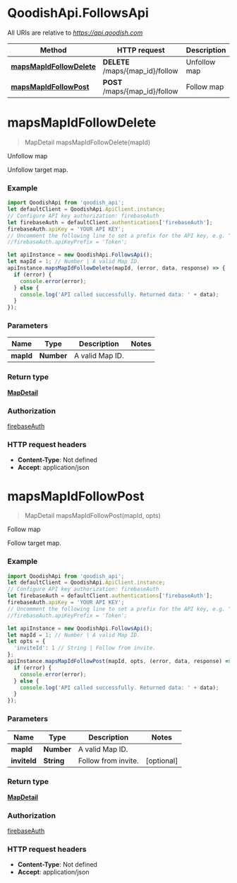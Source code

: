 # QoodishApi.FollowsApi

All URIs are relative to *https://api.qoodish.com*

Method | HTTP request | Description
------------- | ------------- | -------------
[**mapsMapIdFollowDelete**](FollowsApi.md#mapsMapIdFollowDelete) | **DELETE** /maps/{map_id}/follow | Unfollow map
[**mapsMapIdFollowPost**](FollowsApi.md#mapsMapIdFollowPost) | **POST** /maps/{map_id}/follow | Follow map


<a name="mapsMapIdFollowDelete"></a>
# **mapsMapIdFollowDelete**
> MapDetail mapsMapIdFollowDelete(mapId)

Unfollow map

Unfollow target map. 

### Example
```javascript
import QoodishApi from 'qoodish_api';
let defaultClient = QoodishApi.ApiClient.instance;
// Configure API key authorization: firebaseAuth
let firebaseAuth = defaultClient.authentications['firebaseAuth'];
firebaseAuth.apiKey = 'YOUR API KEY';
// Uncomment the following line to set a prefix for the API key, e.g. "Token" (defaults to null)
//firebaseAuth.apiKeyPrefix = 'Token';

let apiInstance = new QoodishApi.FollowsApi();
let mapId = 1; // Number | A valid Map ID.
apiInstance.mapsMapIdFollowDelete(mapId, (error, data, response) => {
  if (error) {
    console.error(error);
  } else {
    console.log('API called successfully. Returned data: ' + data);
  }
});
```

### Parameters

Name | Type | Description  | Notes
------------- | ------------- | ------------- | -------------
 **mapId** | **Number**| A valid Map ID. | 

### Return type

[**MapDetail**](MapDetail.md)

### Authorization

[firebaseAuth](../README.md#firebaseAuth)

### HTTP request headers

 - **Content-Type**: Not defined
 - **Accept**: application/json

<a name="mapsMapIdFollowPost"></a>
# **mapsMapIdFollowPost**
> MapDetail mapsMapIdFollowPost(mapId, opts)

Follow map

Follow target map. 

### Example
```javascript
import QoodishApi from 'qoodish_api';
let defaultClient = QoodishApi.ApiClient.instance;
// Configure API key authorization: firebaseAuth
let firebaseAuth = defaultClient.authentications['firebaseAuth'];
firebaseAuth.apiKey = 'YOUR API KEY';
// Uncomment the following line to set a prefix for the API key, e.g. "Token" (defaults to null)
//firebaseAuth.apiKeyPrefix = 'Token';

let apiInstance = new QoodishApi.FollowsApi();
let mapId = 1; // Number | A valid Map ID.
let opts = {
  'inviteId': 1 // String | Follow from invite.
};
apiInstance.mapsMapIdFollowPost(mapId, opts, (error, data, response) => {
  if (error) {
    console.error(error);
  } else {
    console.log('API called successfully. Returned data: ' + data);
  }
});
```

### Parameters

Name | Type | Description  | Notes
------------- | ------------- | ------------- | -------------
 **mapId** | **Number**| A valid Map ID. | 
 **inviteId** | **String**| Follow from invite. | [optional] 

### Return type

[**MapDetail**](MapDetail.md)

### Authorization

[firebaseAuth](../README.md#firebaseAuth)

### HTTP request headers

 - **Content-Type**: Not defined
 - **Accept**: application/json

